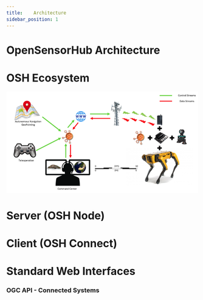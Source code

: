 ```yaml
---
title:    Architecture
sidebar_position: 1
---
```

# OpenSensorHub Architecture

# OSH Ecosystem



![OSH Ecosystem Diagram](../assets/osh/operations.png)


# Server (OSH Node)

# Client (OSH Connect)


# Standard Web Interfaces


### OGC API - Connected Systems
